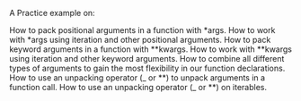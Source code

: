 A Practice example on:

How to pack positional arguments in a function with *args.
How to work with *args using iteration and other positional arguments.
How to pack keyword arguments in a function with **kwargs.
How to work with **kwargs using iteration and other keyword arguments.
How to combine all different types of arguments to gain the most flexibility in our function declarations.
How to use an unpacking operator (_ or \*\*) to unpack arguments in a function call.
How to use an unpacking operator (_ or \*\*) on iterables.
